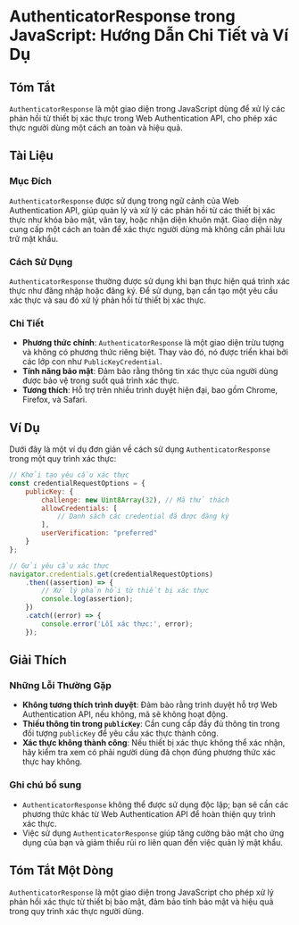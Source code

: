 <!--
Meta Description: # AuthenticatorResponse trong JavaScript: Hướng Dẫn Chi Tiết và Ví Dụ ## Tóm Tắt `AuthenticatorResponse` là một giao diện trong JavaScript dùng để xử ...
Meta Keywords: xác, thực, trong, authenticatorresponse, một
-->

# AuthenticatorResponse trong JavaScript: Hướng Dẫn Chi Tiết và Ví Dụ

## Tóm Tắt
`AuthenticatorResponse` là một giao diện trong JavaScript dùng để xử lý các phản hồi từ thiết bị xác thực trong Web Authentication API, cho phép xác thực người dùng một cách an toàn và hiệu quả.

## Tài Liệu
### Mục Đích
`AuthenticatorResponse` được sử dụng trong ngữ cảnh của Web Authentication API, giúp quản lý và xử lý các phản hồi từ các thiết bị xác thực như khóa bảo mật, vân tay, hoặc nhận diện khuôn mặt. Giao diện này cung cấp một cách an toàn để xác thực người dùng mà không cần phải lưu trữ mật khẩu.

### Cách Sử Dụng
`AuthenticatorResponse` thường được sử dụng khi bạn thực hiện quá trình xác thực như đăng nhập hoặc đăng ký. Để sử dụng, bạn cần tạo một yêu cầu xác thực và sau đó xử lý phản hồi từ thiết bị xác thực.

### Chi Tiết
- **Phương thức chính**: `AuthenticatorResponse` là một giao diện trừu tượng và không có phương thức riêng biệt. Thay vào đó, nó được triển khai bởi các lớp con như `PublicKeyCredential`.
- **Tính năng bảo mật**: Đảm bảo rằng thông tin xác thực của người dùng được bảo vệ trong suốt quá trình xác thực.
- **Tương thích**: Hỗ trợ trên nhiều trình duyệt hiện đại, bao gồm Chrome, Firefox, và Safari.

## Ví Dụ
Dưới đây là một ví dụ đơn giản về cách sử dụng `AuthenticatorResponse` trong một quy trình xác thực:

```javascript
// Khởi tạo yêu cầu xác thực
const credentialRequestOptions = {
    publicKey: {
        challenge: new Uint8Array(32), // Mã thử thách
        allowCredentials: [
            // Danh sách các credential đã được đăng ký
        ],
        userVerification: "preferred"
    }
};

// Gửi yêu cầu xác thực
navigator.credentials.get(credentialRequestOptions)
    .then((assertion) => {
        // Xử lý phản hồi từ thiết bị xác thực
        console.log(assertion);
    })
    .catch((error) => {
        console.error('Lỗi xác thực:', error);
    });
```

## Giải Thích
### Những Lỗi Thường Gặp
- **Không tương thích trình duyệt**: Đảm bảo rằng trình duyệt hỗ trợ Web Authentication API, nếu không, mã sẽ không hoạt động.
- **Thiếu thông tin trong `publicKey`**: Cần cung cấp đầy đủ thông tin trong đối tượng `publicKey` để yêu cầu xác thực thành công.
- **Xác thực không thành công**: Nếu thiết bị xác thực không thể xác nhận, hãy kiểm tra xem có phải người dùng đã chọn đúng phương thức xác thực hay không.

### Ghi chú bổ sung
- `AuthenticatorResponse` không thể được sử dụng độc lập; bạn sẽ cần các phương thức khác từ Web Authentication API để hoàn thiện quy trình xác thực.
- Việc sử dụng `AuthenticatorResponse` giúp tăng cường bảo mật cho ứng dụng của bạn và giảm thiểu rủi ro liên quan đến việc quản lý mật khẩu.

## Tóm Tắt Một Dòng
`AuthenticatorResponse` là một giao diện trong JavaScript cho phép xử lý phản hồi xác thực từ thiết bị bảo mật, đảm bảo tính bảo mật và hiệu quả trong quy trình xác thực người dùng.